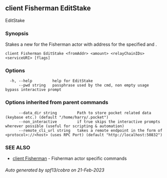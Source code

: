 ## client Fisherman EditStake

EditStake <fromAddr> <amount> <relayChainIDs> <serviceURI>

### Synopsis

Stakes a new <amount> for the Fisherman actor with address <fromAddr> for the specified <relayChainIDs> and <serviceURI>.

```
client Fisherman EditStake <fromAddr> <amount> <relayChainIDs> <serviceURI> [flags]
```

### Options

```
  -h, --help         help for EditStake
      --pwd string   passphrase used by the cmd, non empty usage bypass interactive prompt
```

### Options inherited from parent commands

```
      --data_dir string         Path to store pocket related data (keybase etc.) (default "/home/harry/.pocket")
      --non_interactive         if true skips the interactive prompts wherever possible (useful for scripting & automation)
      --remote_cli_url string   takes a remote endpoint in the form of <protocol>://<host> (uses RPC Port) (default "http://localhost:50832")
```

### SEE ALSO

* [client Fisherman](client_Fisherman.md)	 - Fisherman actor specific commands

###### Auto generated by spf13/cobra on 21-Feb-2023
